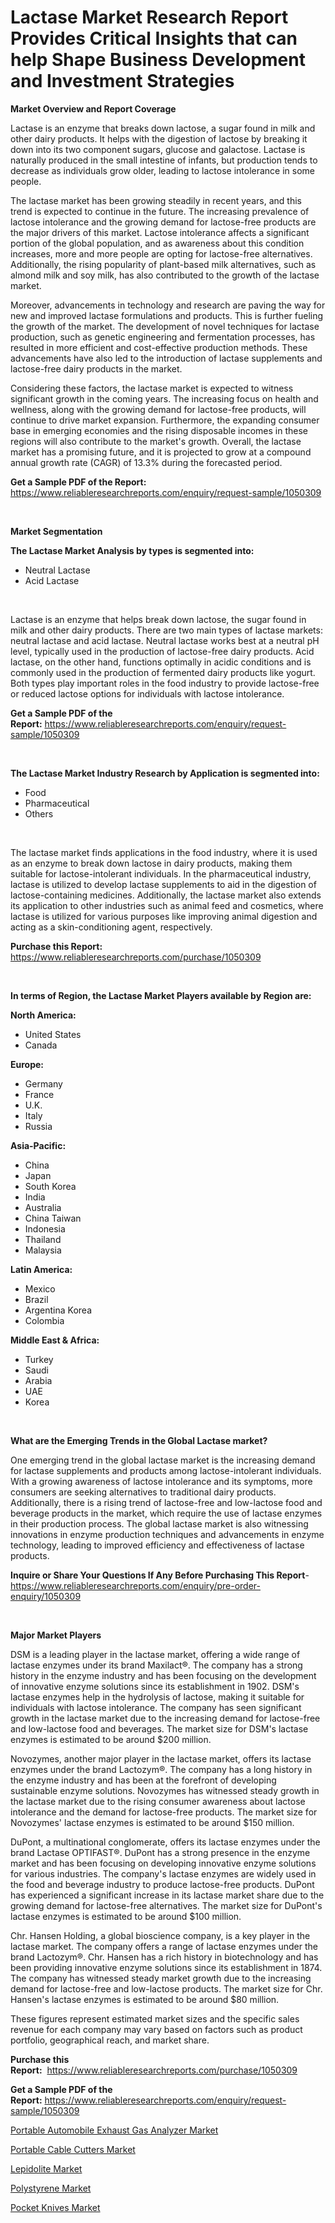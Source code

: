 <p><h1>Lactase Market Research Report Provides Critical Insights that can help Shape Business Development and Investment Strategies</h1></p><p><strong>Market Overview and Report Coverage</strong></p>
<p><p>Lactase is an enzyme that breaks down lactose, a sugar found in milk and other dairy products. It helps with the digestion of lactose by breaking it down into its two component sugars, glucose and galactose. Lactase is naturally produced in the small intestine of infants, but production tends to decrease as individuals grow older, leading to lactose intolerance in some people.</p><p>The lactase market has been growing steadily in recent years, and this trend is expected to continue in the future. The increasing prevalence of lactose intolerance and the growing demand for lactose-free products are the major drivers of this market. Lactose intolerance affects a significant portion of the global population, and as awareness about this condition increases, more and more people are opting for lactose-free alternatives. Additionally, the rising popularity of plant-based milk alternatives, such as almond milk and soy milk, has also contributed to the growth of the lactase market.</p><p>Moreover, advancements in technology and research are paving the way for new and improved lactase formulations and products. This is further fueling the growth of the market. The development of novel techniques for lactase production, such as genetic engineering and fermentation processes, has resulted in more efficient and cost-effective production methods. These advancements have also led to the introduction of lactase supplements and lactose-free dairy products in the market.</p><p>Considering these factors, the lactase market is expected to witness significant growth in the coming years. The increasing focus on health and wellness, along with the growing demand for lactose-free products, will continue to drive market expansion. Furthermore, the expanding consumer base in emerging economies and the rising disposable incomes in these regions will also contribute to the market's growth. Overall, the lactase market has a promising future, and it is projected to grow at a compound annual growth rate (CAGR) of 13.3% during the forecasted period.</p></p>
<p><strong>Get a Sample PDF of the Report:</strong> <a href="https://www.reliableresearchreports.com/enquiry/request-sample/1050309">https://www.reliableresearchreports.com/enquiry/request-sample/1050309</a></p>
<p>&nbsp;</p>
<p><strong>Market Segmentation</strong></p>
<p><strong>The Lactase Market Analysis by types is segmented into:</strong></p>
<p><ul><li>Neutral Lactase</li><li>Acid Lactase</li></ul></p>
<p>&nbsp;</p>
<p><p>Lactase is an enzyme that helps break down lactose, the sugar found in milk and other dairy products. There are two main types of lactase markets: neutral lactase and acid lactase. Neutral lactase works best at a neutral pH level, typically used in the production of lactose-free dairy products. Acid lactase, on the other hand, functions optimally in acidic conditions and is commonly used in the production of fermented dairy products like yogurt. Both types play important roles in the food industry to provide lactose-free or reduced lactose options for individuals with lactose intolerance.</p></p>
<p><strong>Get a Sample PDF of the Report:</strong>&nbsp;<a href="https://www.reliableresearchreports.com/enquiry/request-sample/1050309">https://www.reliableresearchreports.com/enquiry/request-sample/1050309</a></p>
<p>&nbsp;</p>
<p><strong>The Lactase Market Industry Research by Application is segmented into:</strong></p>
<p><ul><li>Food</li><li>Pharmaceutical</li><li>Others</li></ul></p>
<p>&nbsp;</p>
<p><p>The lactase market finds applications in the food industry, where it is used as an enzyme to break down lactose in dairy products, making them suitable for lactose-intolerant individuals. In the pharmaceutical industry, lactase is utilized to develop lactase supplements to aid in the digestion of lactose-containing medicines. Additionally, the lactase market also extends its application to other industries such as animal feed and cosmetics, where lactase is utilized for various purposes like improving animal digestion and acting as a skin-conditioning agent, respectively.</p></p>
<p><strong>Purchase this Report:</strong>&nbsp; <a href="https://www.reliableresearchreports.com/purchase/1050309">https://www.reliableresearchreports.com/purchase/1050309</a></p>
<p>&nbsp;</p>
<p><strong>In terms of Region, the Lactase Market Players available by Region are:</strong></p>
<p>
    <p> <strong> North America: </strong>
        <ul>
            <li>United States</li>
            <li>Canada</li>
        </ul>
        </p> 
    <p> <strong> Europe: </strong>
        <ul>
            <li>Germany</li>
            <li>France</li>
            <li>U.K.</li>
            <li>Italy</li>
            <li>Russia</li>
        </ul>
        </p> 
    <p> <strong> Asia-Pacific: </strong>
        <ul>
            <li>China</li>
            <li>Japan</li>
            <li>South Korea</li>
            <li>India</li>
            <li>Australia</li>
            <li>China Taiwan</li>
            <li>Indonesia</li>
            <li>Thailand</li>
            <li>Malaysia</li>
        </ul>
        </p> 
    <p> <strong> Latin America: </strong>
        <ul>
            <li>Mexico</li>
            <li>Brazil</li>
            <li>Argentina Korea</li>
            <li>Colombia</li>
        </ul>
        </p> 
    <p> <strong> Middle East & Africa: </strong>
        <ul>
            <li>Turkey</li>
            <li>Saudi</li>
            <li>Arabia</li>
            <li>UAE</li>
            <li>Korea</li>
        </ul>
    </p>
    </p>
<p>&nbsp;</p>
<p><strong>What are the Emerging Trends in the Global Lactase market?</strong></p>
<p><p>One emerging trend in the global lactase market is the increasing demand for lactase supplements and products among lactose-intolerant individuals. With a growing awareness of lactose intolerance and its symptoms, more consumers are seeking alternatives to traditional dairy products. Additionally, there is a rising trend of lactose-free and low-lactose food and beverage products in the market, which require the use of lactase enzymes in their production process. The global lactase market is also witnessing innovations in enzyme production techniques and advancements in enzyme technology, leading to improved efficiency and effectiveness of lactase products.</p></p>
<p><strong>Inquire or Share Your Questions If Any Before Purchasing This Report</strong>- <a href="https://www.reliableresearchreports.com/enquiry/pre-order-enquiry/1050309">https://www.reliableresearchreports.com/enquiry/pre-order-enquiry/1050309</a></p>
<p>&nbsp;</p>
<p><strong>Major Market Players</strong></p>
<p><p>DSM is a leading player in the lactase market, offering a wide range of lactase enzymes under its brand Maxilact®. The company has a strong history in the enzyme industry and has been focusing on the development of innovative enzyme solutions since its establishment in 1902. DSM's lactase enzymes help in the hydrolysis of lactose, making it suitable for individuals with lactose intolerance. The company has seen significant growth in the lactase market due to the increasing demand for lactose-free and low-lactose food and beverages. The market size for DSM's lactase enzymes is estimated to be around $200 million.</p><p>Novozymes, another major player in the lactase market, offers its lactase enzymes under the brand Lactozym®. The company has a long history in the enzyme industry and has been at the forefront of developing sustainable enzyme solutions. Novozymes has witnessed steady growth in the lactase market due to the rising consumer awareness about lactose intolerance and the demand for lactose-free products. The market size for Novozymes' lactase enzymes is estimated to be around $150 million.</p><p>DuPont, a multinational conglomerate, offers its lactase enzymes under the brand Lactase OPTIFAST®. DuPont has a strong presence in the enzyme market and has been focusing on developing innovative enzyme solutions for various industries. The company's lactase enzymes are widely used in the food and beverage industry to produce lactose-free products. DuPont has experienced a significant increase in its lactase market share due to the growing demand for lactose-free alternatives. The market size for DuPont's lactase enzymes is estimated to be around $100 million.</p><p>Chr. Hansen Holding, a global bioscience company, is a key player in the lactase market. The company offers a range of lactase enzymes under the brand Lactozym®. Chr. Hansen has a rich history in biotechnology and has been providing innovative enzyme solutions since its establishment in 1874. The company has witnessed steady market growth due to the increasing demand for lactose-free and low-lactose products. The market size for Chr. Hansen's lactase enzymes is estimated to be around $80 million.</p><p>These figures represent estimated market sizes and the specific sales revenue for each company may vary based on factors such as product portfolio, geographical reach, and market share.</p></p>
<p><strong>Purchase this Report:</strong>&nbsp;&nbsp;<a href="https://www.reliableresearchreports.com/purchase/1050309">https://www.reliableresearchreports.com/purchase/1050309</a></p>
<p></p>
<p><strong>Get a Sample PDF of the Report:</strong>&nbsp;<a href="https://www.reliableresearchreports.com/enquiry/request-sample/1050309">https://www.reliableresearchreports.com/enquiry/request-sample/1050309</a></p>
<p><p><a href="https://medium.com/@tammyfreeman2022/portable-automobile-exhaust-gas-analyzer-market-size-cagr-trends-2024-2030-c4fdbad1e514">Portable Automobile Exhaust Gas Analyzer Market</a></p><p><a href="https://medium.com/@anndavis1924/portable-cable-cutters-market-insights-into-market-cagr-market-trends-and-growth-strategies-7c7902e59a89">Portable Cable Cutters Market</a></p><p><a href="https://github.com/abdelrhmankishk22/Market-Research-Report-List-1/blob/main/lepidolite-market.md">Lepidolite Market</a></p><p><a href="https://github.com/maliyahmorrow6654/Market-Research-Report-List-1/blob/main/polystyrene-market.md">Polystyrene Market</a></p><p><a href="https://medium.com/@noemiharvey05/pocket-knives-market-analysis-and-sze-forecasted-for-period-from-2023-to-2030-b8ccdc8f22ee">Pocket Knives Market</a></p></p>